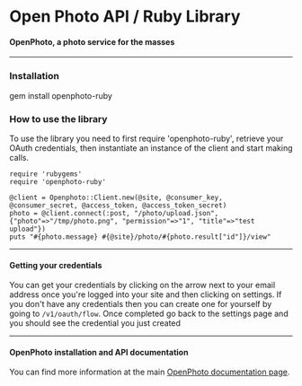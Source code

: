 Open Photo API / Ruby Library
=======================
#### OpenPhoto, a photo service for the masses

----------------------------------------

<a name="install"></a>
### Installation
gem install openphoto-ruby

<a name="ruby"></a>
### How to use the library

To use the library you need to first require 'openphoto-ruby', retrieve your OAuth credentials, then instantiate an instance of the client and start making calls.

	require 'rubygems'
	require 'openphoto-ruby'

	@client = Openphoto::Client.new(@site, @consumer_key, @consumer_secret, @access_token, @access_token_secret)
	photo = @client.connect(:post, "/photo/upload.json", {"photo"=>"/tmp/photo.png", "permission"=>"1", "title"=>"test upload"})
	puts "#{photo.message} #{@site}/photo/#{photo.result["id"]}/view"

----------------------------------------

<a name="credentials"></a>
#### Getting your credentials

You can get your credentials by clicking on the arrow next to your email address once you're logged into your site and then clicking on settings.
If you don't have any credentials then you can create one for yourself by going to `/v1/oauth/flow`.
Once completed go back to the settings page and you should see the credential you just created

----------------------------------------
<a name="openphoto"></a>
#### OpenPhoto installation and API documentation

You can find more information at the main <a href="http://theopenphotoproject.org/documentation">OpenPhoto documentation page</a>.

